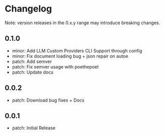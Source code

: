 # Changelog
Note: version releases in the 0.x.y range may introduce breaking changes.

## 0.1.0

- minor: Add LLM Custom Providers CLI Support through config
- minor: Fix document loading bug + json repair on autoe
- patch: Add semver
- patch: Fix semver usage with poethepoet
- patch: Update docs

## 0.0.2

- patch: Download bug fixes + Docs

## 0.0.1

- patch: Initial Release

